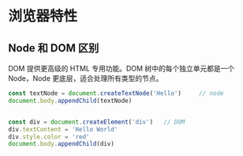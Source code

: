 # 浏览器特性

## Node 和 DOM 区别

DOM 提供更高级的 HTML 专用功能。DOM 树中的每个独立单元都是一个 Node，Node 更底层，适合处理所有类型的节点。

```typescript
const textNode = document.createTextNode('Hello')     // node
document.body.appendChild(textNode)


const div = document.createElement('div')   // DOM
div.textContent = 'Hello World'
div.style.color = 'red'
document.body.appendChild(div)
```